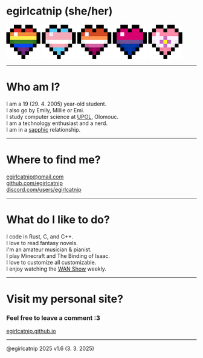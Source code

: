 # egirlcatnip (she/her)

![Rainbow Heart](resources/hearts/rainbow.png) ![Trans Heart](resources/hearts/trans.png) ![Lesbian Heart](resources/hearts/lesbian.png) ![Bi Heart](resources/hearts/bi.png) ![Sapphic Heart](resources/hearts/sapphic.png)

---

# Who am I?

I am a 19 (29. 4. 2005) year-old student.
<br>
I also go by Emily, Millie or Emi.
<br>
I study computer science at [UPOL](https://inf.upol.cz), Olomouc.
<br>
I am a technology enthusiast and a nerd.
<br>
I am in a [sapphic](https://en.wikipedia.org/wiki/Sapphism) relationship.
<br>

---

# Where to find me?
[egirlcatnip@gmail.com](mailto:egirlcatnip@gmail.com)
<br>
[github.com/egirlcatnip](https://github.com/egirlcatnip)
<br>
[discord.com/users/egirlcatnip](https://discord.com/users/egirlcatnip)
<br>

---

# What do I like to do?
I code in Rust, C, and C++.
<br>
I love to read fantasy novels.
<br>
I'm an amateur musician & pianist.
<br>
I play Minecraft and The Binding of Isaac.
<br>
 I love to customize all customizable.
 <br>
 I enjoy watching the [WAN Show](https://youtube.com/playlist?list=PL8mG-RkN2uTw7PhlnAr4pZZz2QubIbujH&si=dgG-0c1RmhKCY6b8) weekly.
<br>

---

# Visit my personal site?
### Feel free to leave a comment :3
[egirlcatnip.github.io](https://egirlcatnip.github.io/)

---

@egirlcatnip 2025 v1.6 (3. 3. 2025)
